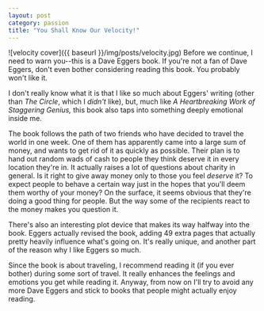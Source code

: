 ```yaml
---
layout: post
category: passion
title: "You Shall Know Our Velocity!"
---
```

![velocity cover]({{ baseurl }}/img/posts/velocity.jpg)
Before we continue, I need to warn you--this is a Dave Eggers book. If you're not a fan of Dave Eggers, don't even bother considering reading this book. You probably won't like it.

I don't really know what it is that I like so much about Eggers' writing (other than *The Circle*, which I *didn't* like), but, much like *A Heartbreaking Work of Staggering Genius,*  this book also taps into something deeply emotional inside me. 

The book follows the path of two friends who have decided to travel the world in one week. One of them has apparently came into a large sum of money, and wants to get rid of it as quickly as possible. Their plan is to hand out random wads of cash to people they think deserve it in every location they're in. It actually raises a lot of questions about charity in general. Is it right to give away money only to those you feel *deserve* it? To expect people to behave a certain way just in the hopes that you'll deem them worthy of your money? On the surface, it seems obvious that they're doing a good thing for people. But the way some of the recipients react to the money makes you question it. 

There's also an interesting plot device that makes its way halfway into the book. Eggers actually revised the book, adding 49 extra pages that actually pretty heavily influence what's going on. It's really unique, and another part of the reason why I like Eggers so much. 

Since the book is about traveling, I recommend reading it (if you ever bother) during some sort of travel. It really enhances the feelings and emotions you get while reading it. Anyway, from now on I'll try to avoid any more Dave Eggers and stick to books that people might actually enjoy reading. 